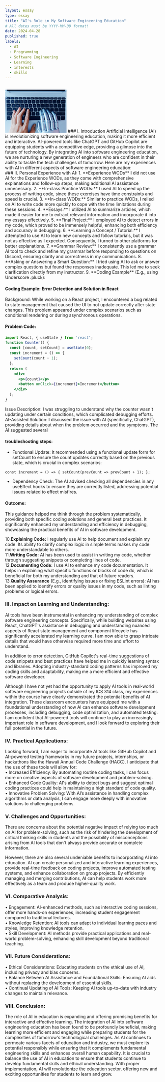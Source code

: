 ```yaml
---
layout: essay
type: essay
title: "AI's Role in My Software Engineering Education"
# All dates must be YYYY-MM-DD format!
date: 2024-04-28
published: true
labels:
  - AI
  - Programming
  - Software Engineering
  - Learning
  - interests
  - skills
---
```

<br />
<img width="200px" height="140px" class="rounded float-start pe-4" src="../img/AI.png">
### I. Introduction 
Artificial Intelligence (AI) is revolutionizing software engineering education, making it more efficient and interactive. AI-powered tools like ChatGPT and GitHub Copilot are equipping students with a competitive edge, providing a glimpse into the future of technology. By integrating AI into software engineering education, we are nurturing a new generation of engineers who are confident in their ability to tackle the tech challenges of tomorrow.
Here are my experiences with AI in different aspects of software engineering education:

<br />
### II. Personal Experience with AI:
1.	**Experience WODs** I did not use AI for the Experience WODs, as they come with comprehensive explanations and follow-up steps, making additional AI assistance unnecessary. 
2.	**In-class Practice WODs:** I used AI to speed up the process of writing code, since these exercises have time constraints and speed is crucial.
3.	**In-class WODs:** Similar to practice WODs, I relied on AI to write code more quickly to cope with the time limitations during these sessions.
4.	**Essays:** I utilized AI to summarize articles, which made it easier for me to extract relevant information and incorporate it into my essays effectively.
5.	**Final Project:** I employed AI to detect errors in my code, which proved to be immensely helpful, enhancing both efficiency and accuracy in debugging.
6.	**Learning a Concept / Tutorial:** I attempted to use AI to learn new concepts and follow tutorials, but it was not as effective as I expected. Consequently, I turned to other platforms for better explanations.
7.	**Grammar Review:** I consistently use a grammar AI tool to check and refine my grammar before responding to questions on Discord, ensuring clarity and correctness in my communications.
8.	**Asking or Answering a Smart Question:** I tried using AI to ask or answer complex questions but found the responses inadequate. This led me to seek clarification directly from my instructor.
9.	**Coding Example** (E.g., using Underscore .pluck):
    
#### Coding Example: Error Detection and Solution in React

Background: While working on a React project, I encountered a bug related to state management that caused the UI to not update correctly after state changes. This problem appeared under complex scenarios such as conditional rendering or during asynchronous operations.

#### Problem Code:
```jsx
import React, { useState } from 'react';
function Counter() {
  const [count, setCount] = useState(0);
  const increment = () => {
    setCount(count + 1);
  };
  return (
    <div>
      <p>{count}</p>
      <button onClick={increment}>Increment</button>
    </div>
  );
}
```

Issue Description: I was struggling to understand why the counter wasn't updating under certain conditions, which complicated debugging efforts.
AI-Assisted Solution: I discussed the issue with AI (specifically, ChatGPT), providing details about when the problem occurred and the symptoms. The AI suggested several 

#### troubleshooting steps:
- Functional Update: It recommended using a functional update form for setCount to ensure the count updates correctly based on the previous state, which is crucial in complex scenarios:

```
const increment = () => { setCount(prevCount => prevCount + 1); };
```

- Dependency Check: The AI advised checking all dependencies in any useEffect hooks to ensure they are correctly listed, addressing potential issues related to effect misfires.

#### Outcome: 
This guidance helped me think through the problem systematically, providing both specific coding solutions and general best practices. It significantly enhanced my understanding and efficiency in debugging, showcasing the practical benefits of AI in software development. <br />


10.**Explaining Code:** I regularly use AI to help document and explain my code. Its ability to clarify complex logic in simple terms makes my code more understandable to others.<br />
11.**Writing Code:** AI has been used to assist in writing my code, whether through suggesting snippets or completing lines of code.<br />
12.**Documenting Code:** I use AI to enhance my code documentation. It helps in explaining what specific functions or blocks of code do, which is beneficial for both my understanding and that of future readers.<br />
13.**Quality Assurance** (E.g., identifying issues or fixing ESLint errors): AI has been applied to identify errors or quality issues in my code, such as linting problems or logical errors.<br />
    
### III. Impact on Learning and Understanding:    
AI tools have been instrumental in enhancing my understanding of complex software engineering concepts. Specifically, while building websites using React, ChatGPT's assistance in debugging and understanding nuanced aspects of React state management and component lifecycle has significantly accelerated my learning curve. I am now able to grasp intricate details that would have otherwise required more time and effort to understand.

In addition to error detection, GitHub Copilot's real-time suggestions of code snippets and best practices have helped me in quickly learning syntax and libraries. Adopting industry-standard coding patterns has improved my coding skills and adaptability, making me a more efficient and effective software developer.

Although I have not yet had the opportunity to apply AI tools in real-world software engineering projects outside of my ICS 314 class, my experiences within the course have clearly demonstrated the potential benefits of AI integration. These classroom encounters have equipped me with a foundational understanding of how AI can enhance software development processes, including debugging, code optimization, and automated testing. I am confident that AI-powered tools will continue to play an increasingly important role in software development, and I look forward to exploring their full potential in the future.

### IV. Practical Applications:
Looking forward, I am eager to incorporate AI tools like GitHub Copilot and AI-powered testing frameworks in my future projects, internships, or hackathons like the Hawaii Annual Code Challenge (HACC). I anticipate that the use of these tools will allow for: <br />
•	Increased Efficiency: By automating routine coding tasks, I can focus more on creative aspects of software development and problem-solving. <br />
•	Enhanced Code Quality: AI's ability to detect bugs and suggest optimal coding practices could help in maintaining a high standard of code quality. <br />
•	Innovative Problem Solving: With AI’s assistance in handling complex algorithms or data analysis, I can engage more deeply with innovative solutions to challenging problems.

### V. Challenges and Opportunities:
There are concerns about the potential negative impact of relying too much on AI for problem-solving, such as the risk of hindering the development of critical thinking skills in students and the possibility of misconceptions arising from AI tools that don't always provide accurate or complete information.

However, there are also several undeniable benefits to incorporating AI into education. AI can create personalized and interactive learning experiences, provide real-time feedback on coding projects, improve automated testing systems, and enhance collaboration on group projects. By efficiently managing and merging contributions, AI can help students work more effectively as a team and produce higher-quality work.

### VI. Comparative Analysis:
•	Engagement: AI-enhanced methods, such as interactive coding sessions, offer more hands-on experiences, increasing student engagement compared to traditional lectures. <br />
•	Knowledge Retention: AI tools can adapt to individual learning paces and styles, improving knowledge retention. <br />
•	Skill Development: AI methods provide practical applications and real-world problem-solving, enhancing skill development beyond traditional teaching.

### VII. Future Considerations:
•	Ethical Considerations: Educating students on the ethical use of AI, including privacy and bias concerns. <br />
•	Balance Between AI Assistance and Foundational Skills: Ensuring AI aids without replacing the development of essential skills. <br />
•	Continual Updating of AI Tools: Keeping AI tools up-to-date with industry changes to maintain relevance.

### VIII. Conclusion:
The role of AI in education is expanding and offering promising benefits for interactive and effective learning. The integration of AI into software engineering education has been found to be profoundly beneficial, making learning more efficient and engaging while preparing students for the complexities of tomorrow's technological challenges. As AI continues to permeate various facets of education and industry, we must explore its potential responsibly while ensuring that it complements fundamental engineering skills and enhances overall human capability. It is crucial to balance the use of AI in education to ensure that students continue to develop fundamental skills and ethical understanding. With proper implementation, AI will revolutionize the education sector, offering new and exciting opportunities for students to learn and grow.
